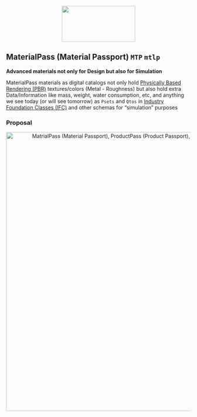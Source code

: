 <p align="center">
  <img width="200" height="98" src="https://github.com/IfcXtreme/MaterialPass/blob/master/asset/img/MaterialPass.png">
</p>

## MaterialPass (Material Passport) `MTP` `mtlp`
**Advanced materials not only for Design but also for Simulation**

MaterialPass materials as digital catalogs not only hold [Physically Based Rendering (PBR)](https://en.wikipedia.org/wiki/Physically_based_rendering) textures/colors (Metal - Roughness) but also hold extra Data/Information like mass, weight, water consumption, etc, and anything we see today (or will see tomorrow) as `Psets` and `Qtos` in [Industry Foundation Classes (IFC)](https://en.wikipedia.org/wiki/Industry_Foundation_Classes) and other schemas for “simulation” purposes

### Proposal

<p align="center">
  <img width="762" height="762" src="https://github.com/IfcXtreme/MaterialPass/blob/master/asset/img/MaterialPass%2C%20ProductPass%2C%20FacilityPass.png" alt="MatrialPass (Material Passport), ProductPass (Product Passport), FacilityPass (Facility Passport)">
</p>


